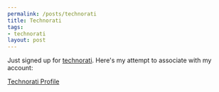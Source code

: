 ```yaml
--- 
permalink: /posts/technorati
title: Technorati
tags: 
- technorati
layout: post
---
```

Just signed up for [technorati](http://technorati.com). Here's my attempt to associate with my account:

<a href="http://technorati.com/claim/hecd78ae42" rel="me">Technorati Profile</a>